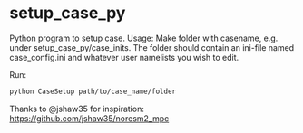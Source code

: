 # setup_case_py
Python program to setup case. 
Usage:
Make folder with casename, e.g. under setup_case_py/case_inits. 
The folder should contain an ini-file named case_config.ini and 
whatever user namelists you wish to edit. 

Run:
```bash
python CaseSetup path/to/case_name/folder
```  

Thanks to @jshaw35 for inspiration: https://github.com/jshaw35/noresm2_mpc
